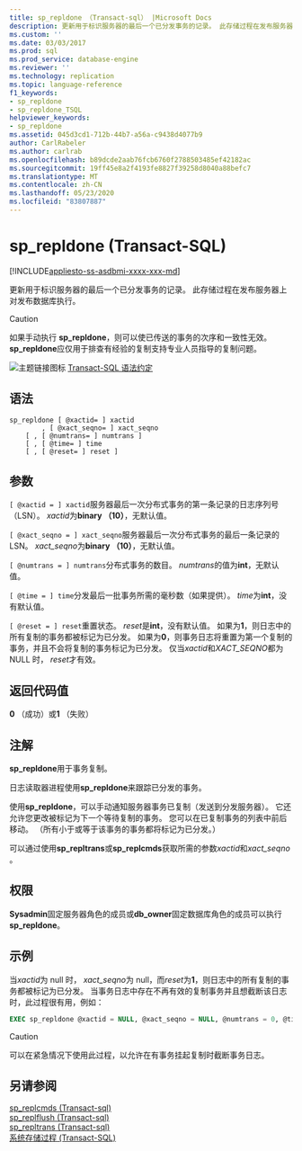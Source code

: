 ```yaml
---
title: sp_repldone （Transact-sql） |Microsoft Docs
description: 更新用于标识服务器的最后一个已分发事务的记录。 此存储过程在发布服务器的发布数据库上运行。
ms.custom: ''
ms.date: 03/03/2017
ms.prod: sql
ms.prod_service: database-engine
ms.reviewer: ''
ms.technology: replication
ms.topic: language-reference
f1_keywords:
- sp_repldone
- sp_repldone_TSQL
helpviewer_keywords:
- sp_repldone
ms.assetid: 045d3cd1-712b-44b7-a56a-c9438d4077b9
author: CarlRabeler
ms.author: carlrab
ms.openlocfilehash: b89dcde2aab76fcb6760f2788503485ef42182ac
ms.sourcegitcommit: 19ff45e8a2f4193fe8827f39258d8040a88befc7
ms.translationtype: MT
ms.contentlocale: zh-CN
ms.lasthandoff: 05/23/2020
ms.locfileid: "83807887"
---
```

# <a name="sp_repldone-transact-sql"></a>sp_repldone (Transact-SQL)
[!INCLUDE[appliesto-ss-asdbmi-xxxx-xxx-md](../../includes/appliesto-ss-asdbmi-xxxx-xxx-md.md)]

  更新用于标识服务器的最后一个已分发事务的记录。 此存储过程在发布服务器上对发布数据库执行。  
  
> [!CAUTION]  
>  如果手动执行 **sp_repldone**，则可以使已传送的事务的次序和一致性无效。 **sp_repldone**应仅用于排查有经验的复制支持专业人员指导的复制问题。  
  
 ![主题链接图标](../../database-engine/configure-windows/media/topic-link.gif "“主题链接”图标") [Transact-SQL 语法约定](../../t-sql/language-elements/transact-sql-syntax-conventions-transact-sql.md)  
  
## <a name="syntax"></a>语法  
  
```
sp_repldone [ @xactid= ] xactid   
        , [ @xact_seqno= ] xact_seqno   
    [ , [ @numtrans= ] numtrans ]   
    [ , [ @time= ] time   
    [ , [ @reset= ] reset ]  
```  
  
## <a name="arguments"></a>参数  
`[ @xactid = ] xactid`服务器最后一次分布式事务的第一条记录的日志序列号（LSN）。 *xactid*为**binary （10）**，无默认值。  
  
`[ @xact_seqno = ] xact_seqno`服务器最后一次分布式事务的最后一条记录的 LSN。 *xact_seqno*为**binary （10）**，无默认值。  
  
`[ @numtrans = ] numtrans`分布式事务的数目。 *numtrans*的值为**int**，无默认值。  
  
`[ @time = ] time`分发最后一批事务所需的毫秒数（如果提供）。 *time*为**int**，没有默认值。  
  
`[ @reset = ] reset`重置状态。 *reset*是**int**，没有默认值。 如果为**1**，则日志中的所有复制的事务都被标记为已分发。 如果为**0**，则事务日志将重置为第一个复制的事务，并且不会将复制的事务标记为已分发。 仅当*xactid*和*XACT_SEQNO*都为 NULL 时， *reset*才有效。  
  
## <a name="return-code-values"></a>返回代码值  
 **0** （成功）或**1** （失败）  
  
## <a name="remarks"></a>注解  
 **sp_repldone**用于事务复制。  
  
 日志读取器进程使用**sp_repldone**来跟踪已分发的事务。  
  
 使用**sp_repldone**，可以手动通知服务器事务已复制（发送到分发服务器）。 它还允许您更改被标记为下一个等待复制的事务。 您可以在已复制事务的列表中前后移动。 （所有小于或等于该事务的事务都将标记为已分发。）  
  
 可以通过使用**sp_repltrans**或**sp_replcmds**获取所需的参数*xactid*和*xact_seqno* 。  
  
## <a name="permissions"></a>权限  
 **Sysadmin**固定服务器角色的成员或**db_owner**固定数据库角色的成员可以执行**sp_repldone**。  
  
## <a name="examples"></a>示例  
 当*xactid*为 null 时， *xact_seqno*为 null，而*reset*为**1**，则日志中的所有复制的事务都被标记为已分发。 当事务日志中存在不再有效的复制事务并且想截断该日志时，此过程很有用，例如：  
  
```sql
EXEC sp_repldone @xactid = NULL, @xact_seqno = NULL, @numtrans = 0, @time = 0, @reset = 1  
```  
  
> [!CAUTION]  
>  可以在紧急情况下使用此过程，以允许在有事务挂起复制时截断事务日志。  
  
## <a name="see-also"></a>另请参阅  
 [sp_replcmds &#40;Transact-sql&#41;](../../relational-databases/system-stored-procedures/sp-replcmds-transact-sql.md)   
 [sp_replflush &#40;Transact-sql&#41;](../../relational-databases/system-stored-procedures/sp-replflush-transact-sql.md)   
 [sp_repltrans &#40;Transact-sql&#41;](../../relational-databases/system-stored-procedures/sp-repltrans-transact-sql.md)   
 [系统存储过程 (Transact-SQL)](../../relational-databases/system-stored-procedures/system-stored-procedures-transact-sql.md)  
